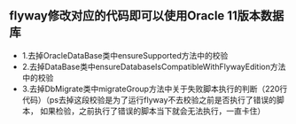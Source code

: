 ## flyway修改对应的代码即可以使用Oracle 11版本数据库

- 1.去掉OracleDataBase类中ensureSupported方法中的校验
- 2.去掉DataBase类中ensureDatabaseIsCompatibleWithFlywayEdition方法中的校验
- 3.去掉DbMigrate类中migrateGroup方法中关于失败脚本执行的判断（220行代码）（ps去掉这段校验是为了运行flyway不去校验之前是否执行了错误的脚本，
如果检验，之前执行了错误的脚本当下就会无法执行，一直卡住）
